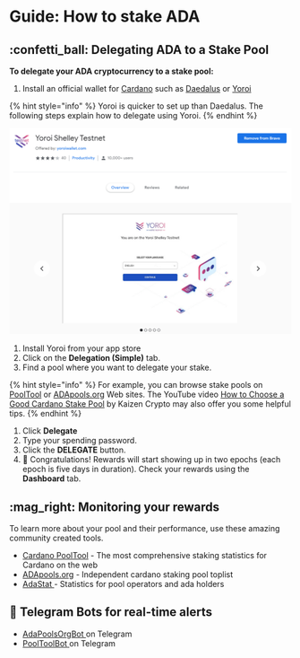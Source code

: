 # Guide: How to stake ADA

## :confetti\_ball: Delegating ADA to a Stake Pool

**To delegate your ADA cryptocurrency to a stake pool:**

1. Install an official wallet for [Cardano](https://cardano.org/) such as [Daedalus](https://daedaluswallet.io) or [Yoroi](https://yoroi-wallet.com)

{% hint style="info" %}
Yoroi is quicker to set up than Daedalus. The following steps explain how to delegate using Yoroi.
{% endhint %}

![](../../.gitbook/assets/ss.PNG)

1. Install Yoroi from your app store
2. Click on the **Delegation (Simple)** tab.
3. Find a pool where you want to delegate your stake.

{% hint style="info" %}
For example, you can browse stake pools on [PoolTool](https://pooltool.io) or [ADApools.org](https://adapools.org) Web sites. The YouTube video [How to Choose a Good Cardano Stake Pool](https://www.youtube.com/watch?v=tgxHfQy7CnU) by Kaizen Crypto may also offer you some helpful tips.
{% endhint %}

1. Click **Delegate**
2. Type your spending password.
3. Click the **DELEGATE** button.
4. :tada: Congratulations! Rewards will start showing up in two epochs (each epoch is five days in duration). Check your rewards using the **Dashboard** tab.

## :mag\_right: Monitoring your rewards

To learn more about your pool and their performance, use these amazing community created tools.

* [Cardano PoolTool](https://pooltool.io) - The most comprehensive staking statistics for Cardano on the web
* [ADApools.org](https://adapools.org) - Independent cardano staking pool toplist
* [AdaStat ](https://adastat.net/en/)- Statistics for pool operators and ada holders

## :robot: Telegram Bots for real-time alerts

* [AdaPoolsOrgBot ](https://t.me/AdaPoolsOrg\_bot)on Telegram
* [PoolToolBot](https://t.me/PoolToolBot)[ ](https://t.me/AdaPoolsOrg\_bot)on Telegram
